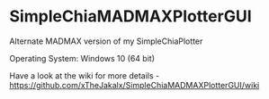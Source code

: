 # SimpleChiaMADMAXPlotterGUI
Alternate MADMAX version of my SimpleChiaPlotter

Operating System: Windows 10 (64 bit)

Have a look at the wiki for more details - https://github.com/xTheJakalx/SimpleChiaMADMAXPlotterGUI/wiki
